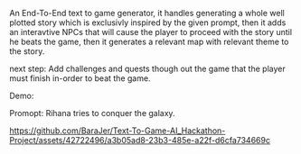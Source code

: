 An End-To-End text to game generator, it handles generating a whole well plotted story which is exclusivly inspired by the given prompt, then it adds an interavtive NPCs that will cause the player to proceed with the story until he beats the game, then it generates a relevant map with relevant theme to the story. 

next step: Add challenges and quests though out the game that the player must finish in-order to beat the game.

Demo:

Promopt: Rihana tries to conquer the galaxy.

https://github.com/BaraJer/Text-To-Game-AI_Hackathon-Project/assets/42722496/a3b05ad8-23b3-485e-a22f-d6cfa734669c

